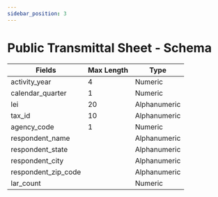 ```yaml
---
sidebar_position: 3
---
```


# Public Transmittal Sheet - Schema

Fields|Max Length|Type|
------|----------|----|
activity\_year|4|Numeric
calendar\_quarter|1|Numeric
lei|20|Alphanumeric
tax\_id|10|Alphanumeric
agency\_code|1|Numeric
respondent\_name||Alphanumeric
respondent\_state||Alphanumeric
respondent\_city||Alphanumeric
respondent\_zip\_code||Alphanumeric
lar\_count||Numeric
